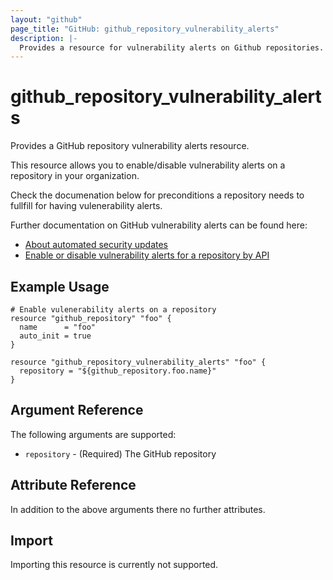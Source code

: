 ```yaml
---
layout: "github"
page_title: "GitHub: github_repository_vulnerability_alerts"
description: |-
  Provides a resource for vulnerability alerts on Github repositories.
---
```


# github_repository_vulnerability_alerts

Provides a GitHub repository vulnerability alerts resource.

This resource allows you to enable/disable vulnerability alerts on a repository in your organization. 

Check the documenation below for preconditions a repository needs to fullfill for having vulenerability alerts.

Further documentation on GitHub vulnerability alerts can be found here:

- [About automated security updates](https://help.github.com/en/github/managing-security-vulnerabilities/configuring-automated-security-updates#about-automated-security-updates)
- [Enable or disable vulnerability alerts for a repository by API](https://developer.github.com/changes/2019-04-24-vulnerability-alerts/)

## Example Usage

```hcl
# Enable vulenerability alerts on a repository
resource "github_repository" "foo" {
  name      = "foo"
  auto_init = true
}

resource "github_repository_vulnerability_alerts" "foo" {
  repository = "${github_repository.foo.name}"
}
```

## Argument Reference

The following arguments are supported:

* `repository` - (Required) The GitHub repository

## Attribute Reference

In addition to the above arguments there no further attributes.

## Import

Importing this resource is currently not supported.
